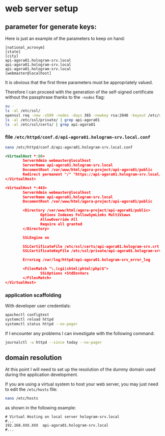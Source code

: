 # web server setup

## parameter for generate keys:

Here is just an example of the parameters to keep on hand:

```text
[national_acronym]
[state]
[city]
api-agora01.hologram-srv.local
api-agora01.hologram-srv.local
api-agora01.hologram-srv.local
[webmaster@localhost]
```

It is obvious that the first three parameters must be appropriately valued.

Therefore I can proceed with the generation of the self-signed certificate without the passphrase thanks to the `-nodes` flag:

```bash
su -
ls -al /etc/ssl/
openssl req -new -x509 -nodes -days 365 -newkey rsa:2048 -keyout /etc/ssl/private/api-agora01.hologram-srv.key -out /etc/ssl/certs/api-agora01.hologram-srv.crt
ls -al /etc/ssl/private/ | grep api-agora01
ls -al /etc/ssl/certs/ | grep api-agora01
```

### file `/etc/httpd/conf.d/api-agora01.hologram-srv.local.conf`

```bash
nano /etc/httpd/conf.d/api-agora01.hologram-srv.local.conf
```

```xml
<VirtualHost *:80>
        ServerAdmin webmaster@localhost
        ServerName api-agora01.hologram-srv.local
        DocumentRoot /var/www/html/agora-project/api-agora01/public
        Redirect permanent "/" "https://api-agora01.hologram-srv.local/"
</VirtualHost>

<VirtualHost *:443>
        ServerAdmin webmaster@localhost
        ServerName api-agora01.hologram-srv.local
        DocumentRoot /var/www/html/agora-project/api-agora01/public

        <Directory /var/www/html/agora-project/api-agora01/public>
                Options Indexes FollowSymLinks MultiViews
                AllowOverride All
                Require all granted
        </Directory>

        SSLEngine on

        SSLCertificateFile /etc/ssl/certs/api-agora01.hologram-srv.crt
        SSLCertificateKeyFile /etc/ssl/private/api-agora01.hologram-srv.key

        ErrorLog /var/log/httpd/api-agora01.hologram-srv_error_log

        <FilesMatch "\.(cgi|shtml|phtml|php)$">
                SSLOptions +StdEnvVars
        </FilesMatch>
</VirtualHost>
```

### application scaffolding

With developer user credentials:

```bash
apachectl configtest
systemctl reload httpd
systemctl status httpd --no-pager
```

If I encounter any problems I can investigate with the following command:

```bash
journalctl -u httpd --since today --no-pager
```

## domain resolution

At this point I will need to set up the resolution of the dummy domain used during the application development.

If you are using a virtual system to host your web server, you may just need to edit the `/etc/hosts` file:

```bash
nano /etc/hosts
```

as shown in the following example:

```text
# Virtual Hosting on local server hologram-srv.local
#...
192.168.XXX.XXX  api-agora01.hologram-srv.local
#...
```

